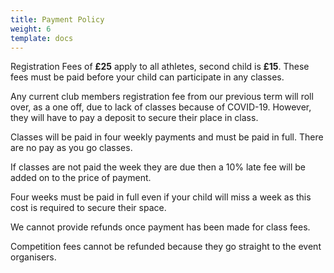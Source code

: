 ```yaml
---
title: Payment Policy
weight: 6
template: docs
---
```


Registration Fees of <strong>£25</strong> apply to all athletes, second child is <strong>£15</strong>. These fees must be paid before your child can participate in any classes.

Any current club members registration fee from our previous term will roll over, as a one off, due to lack of classes because of COVID-19. However, they will have to pay a deposit to secure their place in class.

Classes will be paid in four weekly payments and must be paid in full. There are no pay as you go classes.

If classes are not paid the week they are due then a 10% late fee will be added on to the price of payment.

Four weeks must be paid in full even if your child will miss a week as this cost is required to secure their space.

We cannot provide refunds once payment has been made for class fees.

Competition fees cannot be refunded because they go straight to the event organisers.
